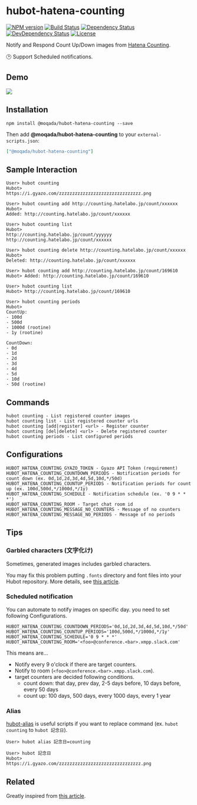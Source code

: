 # hubot-hatena-counting

[![NPM version][npm-image]][npm-url]
[![Build Status][travis-image]][travis-url]
[![Dependency Status][daviddm-image]][daviddm-url]
[![DevDependency Status][daviddm-dev-image]][daviddm-dev-url]
[![License][license-image]][license-url]

Notify and Respond Count Up/Down images from [Hatena Counting](http://counting.hatelabo.jp/).

:clock2: Support Scheduled notifications.

## Demo

![](https://i.gyazo.com/17581bce0c82fc146f23f4d99f7fd916.png)

## Installation

```
npm install @moqada/hubot-hatena-counting --save
```

Then add **@moqada/hubot-hatena-counting** to your `external-scripts.json`:

```json
["@moqada/hubot-hatena-counting"]
```

## Sample Interaction

```
User> hubot counting
Hubot>
https://i.gyazo.com/zzzzzzzzzzzzzzzzzzzzzzzzzzzzzzz.png

User> hubot counting add http://counting.hatelabo.jp/count/xxxxxx
Hubot>
Added: http://counting.hatelabo.jp/count/xxxxxx

User> hubot counting list
Hubot>
http://counting.hatelabo.jp/count/yyyyyy
http://counting.hatelabo.jp/count/xxxxxx

User> hubot counting delete http://counting.hatelabo.jp/count/xxxxxx
Hubot>
Deleted: http://counting.hatelabo.jp/count/xxxxxx

User> hubot counting add http://counting.hatelabo.jp/count/169610
Hubot> Added: http://counting.hatelabo.jp/count/169610

User> hubot counting list
Hubot> http://counting.hatelabo.jp/count/169610

User> hubot counting periods
Hubot>
CountUp:
- 100d
- 500d
- 1000d (rootine)
- 1y (rootine)

CountDown:
- 0d
- 1d
- 2d
- 3d
- 4d
- 5d
- 10d
- 50d (rootine)
```

## Commands

```
hubot counting - List registered counter images
hubot counting list - List registered counter urls
hubot counting [add|register] <url> - Register counter
hubot counting [del|delete] <url> - Delete registered counter
hubot counting periods - List configured periods
```

## Configurations

```
HUBOT_HATENA_COUNTING_GYAZO_TOKEN - Gyazo API Token (requirement)
HUBOT_HATENA_COUNTING_COUNTDOWN_PERIODS - Notification periods for count down (ex. 0d,1d,2d,3d,4d,5d,10d,*/50d)
HUBOT_HATENA_COUNTING_COUNTUP_PERIODS - Notification periods for count up (ex. 100d,500d,*/1000d,*/1y)
HUBOT_HATENA_COUNTING_SCHEDULE - Notification schedule (ex. '0 9 * * *')
HUBOT_HATENA_COUNTING_ROOM - Target chat room id
HUBOT_HATENA_COUNTING_MESSAGE_NO_COUNTERS - Message of no counters
HUBOT_HATENA_COUNTING_MESSAGE_NO_PERIODS - Message of no periods
```

## Tips

### Garbled characters (文字化け)

Sometimes, generated images includes garbled characters.

You may fix this problem putting `.fonts` directory and font files into your Hubot repository.
More details, see [this article](http://d.hatena.ne.jp/osyo-manga/20130626/1372210417).

### Scheduled notification

You can automate to notify images on specific day.
you need to set following Configurations.

```
HUBOT_HATENA_COUNTING_COUNTDOWN_PERIODS='0d,1d,2d,3d,4d,5d,10d,*/50d'
HUBOT_HATENA_COUNTING_COUNTUP_PERIODS='100d,500d,*/1000d,*/1y'
HUBOT_HATENA_COUNTING_SCHEDULE='0 9 * * *'
HUBOT_HATENA_COUNTING_ROOM='<foo>@conference.<bar>.xmpp.slack.com'
```

This means are...

- Notify every 9 o'clock if there are target counters.
- Notify to room (`<foo>@conference.<bar>.xmpp.slack.com`).
- target counters are decided following conditions.
  - count down: that day, prev day, 2-5 days before, 10 days before, every 50 days
  - count up: 100 days, 500 days, every 1000 days, every 1 year

### Alias

[hubot-alias](https://github.com/dtaniwaki/hubot-alias) is useful scripts if you want to replace command (ex. `hubot counting` to `hubot 記念日`).

```
User> hubot alias 記念日=counting

User> hubot 記念日
Hubot>
https://i.gyazo.com/zzzzzzzzzzzzzzzzzzzzzzzzzzzzzzz.png
```

## Related

Greatly inspired from [this article](http://blog.8arrow.org/entry/2016/01/13/183349).


[npm-url]: https://www.npmjs.com/package/@moqada/hubot-hatena-counting
[npm-image]: https://img.shields.io/npm/v/@moqada/hubot-hatena-counting.svg?style=flat-square
[travis-url]: https://travis-ci.org/moqada/hubot-hatena-counting
[travis-image]: https://img.shields.io/travis/moqada/hubot-hatena-counting.svg?style=flat-square
[daviddm-url]: https://david-dm.org/moqada/hubot-hatena-counting
[daviddm-image]: https://img.shields.io/david/moqada/hubot-hatena-counting.svg?style=flat-square
[daviddm-dev-url]: https://david-dm.org/moqada/hubot-hatena-counting#info=devDependencies
[daviddm-dev-image]: https://img.shields.io/david/dev/moqada/hubot-hatena-counting.svg?style=flat-square
[license-url]: http://opensource.org/licenses/MIT
[license-image]: https://img.shields.io/github/license/moqada/hubot-hatena-counting.svg?style=flat-square
